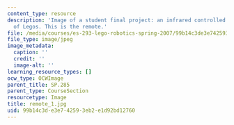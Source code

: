 ```yaml
---
content_type: resource
description: 'Image of a student final project: an infrared controlled tank made out
  of Legos. This is the remote.'
file: /media/courses/es-293-lego-robotics-spring-2007/99b14c3de3e742593eb2e1d92bd12760_remote_1.jpg
file_type: image/jpeg
image_metadata:
  caption: ''
  credit: ''
  image-alt: ''
learning_resource_types: []
ocw_type: OCWImage
parent_title: SP.285
parent_type: CourseSection
resourcetype: Image
title: remote_1.jpg
uid: 99b14c3d-e3e7-4259-3eb2-e1d92bd12760
---
```

